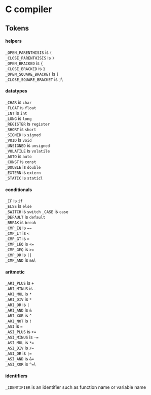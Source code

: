 # C compiler

## Tokens

#### helpers

`_OPEN_PARENTHISIS` is `(` \
`_CLOSE_PARENTHISIS` is `)` \
`_OPEN_BRACKED` is `{`\
`_CLOSE_BRACKED` is `}`\
`_OPEN_SQUARE_BRACKET` is `[`\
`_CLOSE_SQUARE_BRACKET` is `]`\

#### datatypes

`_CHAR` is `char` \
`_FLOAT` is `float` \
`_INT` is `int` \
`_LONG` is `long` \
`_REGISTER` is `register` \
`_SHORT` is `short` \
`_SIGNED` is `signed` \
`_VOID` is `void` \
`_UNSIGNED` is `unsigned` \
`_VOLATILE` is `volatile`\
`_AUTO` is `auto`\
`_CONST` is `const`\
`_DOUBLE` is `double`\
`_EXTERN` is `extern`\
`_STATIC` is `static`\

#### conditionals

`_IF` is `if`\
`_ELSE` is `else`\
`_SWITCH` is `switch`
`_CASE` is `case`\
`_DEFAULT` is `default`\
`_BREAK` is `break`\
`_CMP_EQ` is `==`\
`_CMP_LT` is `<`\
`_CMP_GT` is `>`\
`_CMP_LEQ` is `<=`\
`_CMP_GEQ` is `>=`\
`_CMP_OR` is `||`\
`_CMP_AND` is `&&`\

#### aritmetic

`_ARI_PLUS` is `+`\
`_ARI_MINUS` is `-`\
`_ARI_MUL` is `*`\
`_ARI_DIV` is `*`\
`_ARI_OR` is `|`\
`_ARI_AND` is `&`\
`_ARI_XOR` is `^`\
`_ARI_NOT` is `!`\
`_ASI` is `=`\
`_ASI_PLUS` is `+=`\
`_ASI_MINUS` is `-=`\
`_ASI_MUL` is `*=`\
`_ASI_DIV` is `/=`\
`_ASI_OR` is `|=`\
`_ASI_AND` is `&=`\
`_ASI_XOR` is `^=`\

#### identifiers

`_IDENTIFIER` is an identifier such as function name or variable name